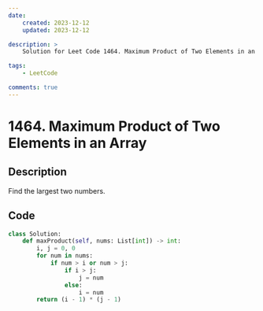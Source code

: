 ```yaml
---
date:
    created: 2023-12-12
    updated: 2023-12-12

description: >
    Solution for Leet Code 1464. Maximum Product of Two Elements in an Array

tags:
    - LeetCode

comments: true
---
```

# 1464. Maximum Product of Two Elements in an Array

## Description

Find the largest two numbers.

## Code

```python
class Solution:
    def maxProduct(self, nums: List[int]) -> int:
        i, j = 0, 0
        for num in nums:
            if num > i or num > j:
                if i > j:
                    j = num
                else:
                    i = num
        return (i - 1) * (j - 1)
```